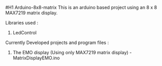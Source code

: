 #H1 Arduino-8x8-matrix
This is an arduino based project using an 8 x 8 MAX7219 matrix display.

Libraries used :
1. LedControl

Currently Developed projects and program files :
1. The EMO display (Using only MAX7219 matrix display) - MatrixDisplayEMO.ino
